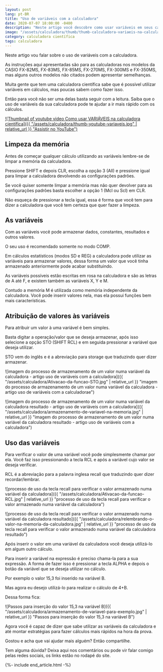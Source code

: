 ```yaml
---
layout: post
lang: pt-BR
title: "Uso de variáveis com a calculadora"
date: 2020-07-07 18:00:00 -0400
description: "Neste artigo você descobre como usar variáveis em seus cálculos usando a calculadora científica."
image: "/assets/calculadora/thumb/thumb-calculadora-variaeis-na-calculadora.png"
category: calculadora científica
tags: calculadora
---
```


Neste artigo vou falar sobre o uso de variáveis com a calculadora.

As instruções aqui apresentadas são para as calculadoras nos modelos da CASIO FX-82MS, FX-83MS, FX-85MS, FX-270MS, FX-300MS e FX-350MS, mas alguns outros modelos não citados podem apresentar semelhanças.

Muita gente que tem uma calculadora científica sabe que é possível utilizar variáveis em cálculos, mas poucas sabem como fazer isso.

Então para você não ser uma delas basta seguir com a leitura. Saiba que o uso de variáveis da sua calculadora pode te ajudar a ir mais rápido com os cálculos.

<!-- Youtube Video -->
<a href="https://youtu.be/c5nmNTXGIi4" target="_blank">
  ![Thumbnail of youtube video Como usar VARIÁVEIS na calculadora científica]({{ "/assets/calculadora/thumb-youtube-variaveis.jpg" | relative_url }} "Assistir no YouTube")
</a>

## Limpeza da memória

Antes de começar qualquer cálculo utilizando as variáveis lembre-se de limpar a memória da calculadora.

Pressione SHIFT e depois CLR, escolha a opção 3 (All) e pressione igual para limpar a calculadora devolvendo as configurações padrões.

Se você quiser somente limpar a memória mas não quer devolver para as configurações padrões basta escolher a opção 1 (Mcl ou Scl) em CLR.

Não esqueça de pressionar a tecla igual, essa é forma que você tem para dizer a calculadora que você tem certeza que quer fazer a limpeza.

## As variáveis

Com as variáveis você pode armazenar dados, constantes, resultados e outros valores.

O seu uso é recomendado somente no modo COMP.

Em cálculos estatísticos (modos SD e REG) a calculadora pode utilizar as variáveis para armazenar valores, dessa forma um valor que você tinha armazenado anteriormente pode acabar substituindo.

As variáveis possíveis estão escritas em rosa na calculadora e são as letras de A até F, e existem também as variáveis X, Y e M.

Contudo a memória M é utilizada como memória independente da calculadora. Você pode inserir valores nela, mas ela possui funções bem mais características.

## Atribuição de valores às variáveis

Para atribuir um valor à uma variável é bem simples.

Basta digitar a operação/valor que se deseja armazenar, após isso selecione a opção STO (SHIFT RCL) e em seguida pressionar a variável que deseja utilizar.

STO vem do inglês e é a abreviação para storage que traduzindo quer dizer armazenar.

![imagem do processo de armazenamento de um valor numa variável da calculadora - artigo uso de variáveis com a calculadora]({{ "/assets/calculadora/Ativacao-da-funcao-STO.jpg" | relative_url }} "imagem do processo de armazenamento de um valor numa variável da calculadora - artigo uso de variáveis com a calculadorae")

![imagem do processo de armazenamento de um valor numa variável da calculadora resultado - artigo uso de variáveis com a calculadora]({{ "/assets/calculadora/armazenamento-de-variavel-na-memoria.jpg" | relative_url }} "imagem do processo de armazenamento de um valor numa variável da calculadora resultado - artigo uso de variáveis com a calculadora")

## Uso das variáveis

Para verificar o valor de uma variável você pode simplesmente chamar por ela. Você faz isso pressionando a tecla RCL e após a variável cujo valor se deseja verificar.

RCL é a abreviação para a palavra inglesa recall que traduzindo quer dizer recordar/lembrar.

![processo de uso da tecla recall para verificar o valor armazenado numa variável da calculadora]({{ "/assets/calculadora/Ativacao-da-funcao-RCL.jpg" | relative_url }} "processo de uso da tecla recall para verificar o valor armazenado numa variável da calculadora")

![processo de uso da tecla recall para verificar o valor armazenado numa variável da calculadora resultado]({{ "/assets/calculadora/relembrando-o-valor-na-memoria-da-calculadora.jpg" | relative_url }} "processo de uso da tecla recall para verificar o valor armazenado numa variável da calculadora resultado")

Após inserir o valor em uma variável da calculadora você deseja utilizá-lo em algum outro cálculo.

Para inserir a variável na expressão é preciso chama-la para a sua expressão. A forma de fazer isso é pressionar a tecla ALPHA e depois o botão da variável que se deseja utilizar no cálculo.

Por exemplo o valor 15,3 foi inserido na variável B.

Mas agora eu desejo utilizá-lo para realizar o cálculo de 4+B.

Dessa forma fica:

![Passos para inserção do valor 15,3 na variável B]({{ "/assets/calculadora/armazenamento-de-variavel-para-exemplo.jpg" | relative_url }} "Passos para inserção do valor 15,3 na variável B")

Agora você é capaz de dizer que sabe utilizar as variáveis da calculadora e até montar estratégias para fazer cálculos mais rápidos na hora da prova.

Gostou e acha que vai ajudar mais alguém? Então compartilhe.

Tem alguma dúvida? Deixa aqui nos comentários ou pode vir falar comigo pelas redes sociais, os links estão no rodapé do site.

{%- include end_article.html -%}
